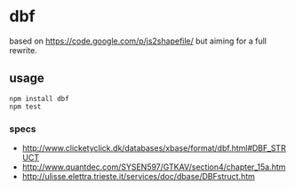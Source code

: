 # dbf

based on https://code.google.com/p/js2shapefile/ but aiming for a full rewrite.

## usage

    npm install dbf
    npm test

### specs

* http://www.clicketyclick.dk/databases/xbase/format/dbf.html#DBF_STRUCT
* http://www.quantdec.com/SYSEN597/GTKAV/section4/chapter_15a.htm
* http://ulisse.elettra.trieste.it/services/doc/dbase/DBFstruct.htm
